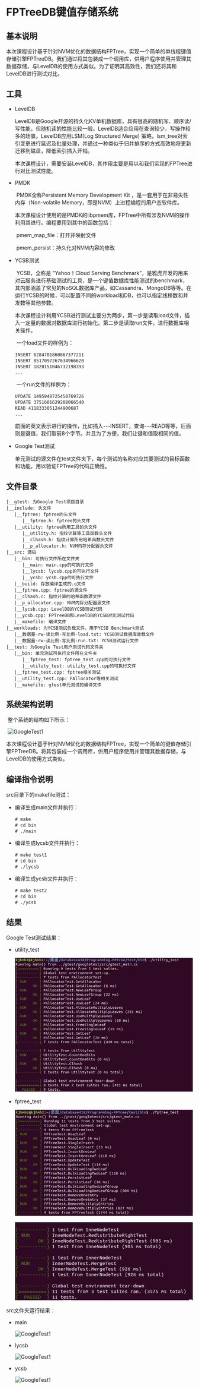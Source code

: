 # FPTreeDB键值存储系统

## 基本说明

​	本次课程设计基于针对NVM优化的数据结构FPTree，实现一个简单的单线程键值存储引擎FPTreeDB。我们通过将其包装成一个调用库，供用户程序使用并管理其数据存储，与LevelDB的使用方式类似。为了证明其高效性，我们还将其和LevelDB进行测试对比。

## 工具

- LevelDB

  ​	LevelDB是Google开源的持久化KV单机数据库，具有很高的随机写、顺序读/写性能，但随机读的性能比较一般。LevelDB适合应用在查询较少，写操作较多的场景。LevelDB应用LSM(Log Structured Merge) 策略，lsm_tree对索引变更进行延迟及批量处理，并通过一种类似于归并排序的方式高效地将更新迁移到磁盘，降低索引插入开销。

  ​	本次课程设计，需要安装LevelDB，其作用主要是用以和我们实现的FPTree进行对比测试性能。

- PMDK

  ​	 PMDK全称Persistent Memory Development Kit ，是一套用于在非易失性内存（Non-volatile Memory，即是NVM）上进程编程的用户态软件库。

  ​	本次课程设计使用的是PMDK的libpmem库，FPTree中所有涉及NVM的操作利用其进行。编程要用到其中的函数包括：

  ​	pmem_map_file：打开并映射文件

  ​	pmem_persist：持久化对NVM内容的修改

- YCSB测试

  ​	YCSB，全称是 "Yahoo！Cloud Serving Benchmark”，是雅虎开发的用来对云服务进行基础测试的工具，是一个键值数据库性能测试的benchmark，其内部涵盖了常见的NoSQL数据库产品，如Cassandra、MongoDB等等。在运行YCSB的时候，可以配置不同的workload和DB，也可以指定线程数和并发数等其他参数。

  ​	本次课程设计利用YCSB进行测试主要分为两步，第一步是读取load文件，插入一定量的数据对数据库进行初始化。第二步是读取run文件，进行数据库相关操作。

  ​	一个load文件的样例为：

  ```
  INSERT 6284781860667377211
  INSERT 8517097267634966620
  INSERT 1820151046732198393
  ...
  ```

  ​	一个run文件的样例为：

  ```
  UPDATE 1495948725458769726
  UPDATE 3751601629208066540
  READ 4118333051244900687
  ...
  ```

  ​	前面的英文表示进行的操作，比如插入---INSERT，查询---READ等等，后面则是键值，我们取前8个字节。并且为了方便，我们让键和值取相同的值。

- Google Test测试

  ​	单元测试的源文件在test文件夹下，每个测试的名称对应其要测试的目标函数和功能，用以验证FPTree的代码正确性。

## 文件目录

```
|__gtest: 为Google Test项目目录
|__include: 头文件  
   |__fptree: fptree的头文件
      |__fptree.h: fptree的头文件  
   |__utility: fptree所用工具的头文件 
      |__utility.h: 指纹计算等工具函数头文件
      |__clhash.h: 指纹计算所用哈希函数头文件
      |__p_allocator.h: NVM内存分配器头文件
|__src: 源码  
   |__bin: 可执行文件所在文件夹
      |__main: main.cpp的可执行文件
      |__lycsb: lycsb.cpp的可执行文件
      |__ycsb: ycsb.cpp的可执行文件
   |__build: 存放编译生成的.o文件
   |__fptree.cpp: fptree的源文件
   |__clhash.c: 指纹计算的哈希函数源文件  
   |__p_allocator.cpp: NVM内存分配器源文件
   |__lycsb.cpp: LevelDB的YCSB测试代码
   |__ycsb.cpp: FPTreeDB和LevelDB的YCSB对比测试代码
   |__makefile: 编译文件  
|__workloads: 为YCSB测试负载文件，用于YCSB Benchmark测试  
   |__数据量-rw-读比例-写比例-load.txt: YCSB测试数据库装载文件  
   |__数据量-rw-读比例-写比例-run.txt: YCSB测试运行文件  
|__test: 为Google Test用户测试代码文件夹
   |__bin: 单元测试可执行文件所在文件夹
      |__fptree_test: fptree_test.cpp的可执行文件
      |__utility_test: utility_test.cpp的可执行文件
   |__fptree_test.cpp: fptree相关测试  
   |__utility_test.cpp: PAllocator等相关测试  
   |__makefile: gtest单元测试的编译文件   
```

## 系统架构说明

​	整个系统的结构如下所示：

​	![GoogleTest1](C:\Users\xc\Desktop\img\system.png)

​	本次课程设计基于针对NVM优化的数据结构FPTree，实现一个简单的键值存储引擎FPTreeDB。将其包装成一个调用库，供用户程序使用并管理其数据存储，与LevelDB的使用方式类似。

## 编译指令说明

src目录下的makefile测试：

- 编译生成main文件并执行：

  ```
  # make
  # cd bin
  # ./main
  ```

- 编译生成lycsb文件并执行：

  ```
  # make test1
  # cd bin
  # ./lycsb
  ```

- 编译生成ycsb文件并执行：

  ```
  # make test2
  # cd bin
  # ./ycsb
  ```

## 结果

Google Test测试结果：

- utility_test

  ![GoogleTest1](https://github.com/kjhmh2/database418/blob/final/img/GoogleTest1.JPG)

- fptree_test

  ![GoogleTest2](https://github.com/kjhmh2/database418/blob/final/img/GoogleTest2.JPG)

  ![GoogleTest3](https://github.com/kjhmh2/database418/blob/final/img/GoogleTest3.JPG)

src文件夹运行结果：

- main

  ![GoogleTest1](C:\Users\xc\Desktop\img\main.JPG)

- lycsb

  ![GoogleTest1](C:\Users\xc\Desktop\img\lycsb.JPG)

- ycsb

  ![GoogleTest1](C:\Users\xc\Desktop\img\ycsb.JPG)

